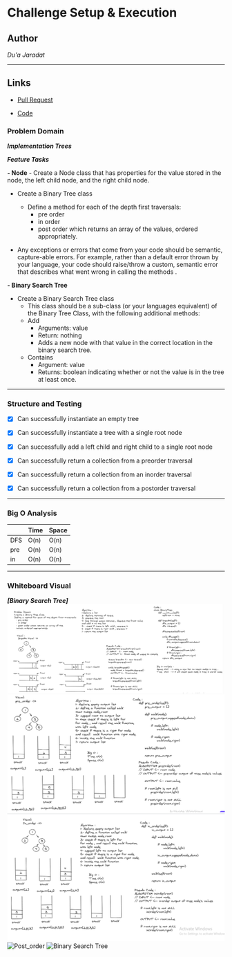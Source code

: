 # Challenge Setup & Execution

## Author
*Du'a Jaradat*

---

## Links
- [Pull Request](https://github.com/duajaradat/data-structures-and-algorithms/pull/38)

- [Code](https://github.com/duajaradat/data-structures-and-algorithms/blob/trees/python/data_structure/trees/trees.py)

### Problem Domain

***Implementation Trees***

***Feature Tasks***

**- Node**
    - Create a Node class that has properties for the value stored in the node, the left child node, and the right child node.

- Create a Binary Tree class
     - Define a method for each of the depth first traversals:
         - pre order
         - in order
         - post order which returns an array of the values, ordered appropriately.

- Any exceptions or errors that come from your code should be semantic, capture-able errors. For example, rather than a default error thrown by your language, your code should raise/throw a custom, semantic error that describes what went wrong in calling the methods .

**- Binary Search Tree**
- Create a Binary Search Tree class
     - This class should be a sub-class (or your languages equivalent) of the Binary Tree Class, with the following additional methods:
     - Add
         - Arguments: value
         - Return: nothing
         - Adds a new node with that value in the correct location in the binary search tree.
     - Contains
         - Argument: value
         - Returns: boolean indicating whether or not the value is in the tree at least once.


---


### Structure and Testing

- [x] Can successfully instantiate an empty tree
- [x] Can successfully instantiate a tree with a single root node
- [x] Can successfully add a left child and right child to a single root node
- [x] Can successfully return a collection from a preorder traversal
- [x] Can successfully return a collection from an inorder traversal
- [x] Can successfully return a collection from a postorder traversal


---

### Big O Analysis


|| Time | Space |
|:-----------| :----------- | :----------- |
|DFS| O(n) | O(n) |
|pre| O(n) | O(n) |
|in| O(n) | O(n) |
---


### Whiteboard Visual
***[Binary Search Tree]***
![Breadth First Search](dfs.png)
![Pre_order](pre_order.png)
![In_order](in_order.png)
![Post_order]()
![Binary Search Tree]()


